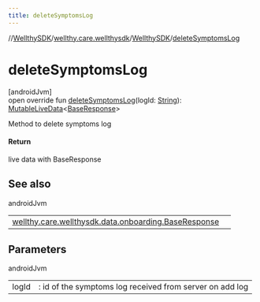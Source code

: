 ```yaml
---
title: deleteSymptomsLog
---
```

//[WellthySDK](../../../index.html)/[wellthy.care.wellthysdk](../index.html)/[WellthySDK](index.html)/[deleteSymptomsLog](delete-symptoms-log.html)



# deleteSymptomsLog



[androidJvm]\
open override fun [deleteSymptomsLog](delete-symptoms-log.html)(logId: [String](https://kotlinlang.org/api/latest/jvm/stdlib/kotlin/-string/index.html)): [MutableLiveData](https://developer.android.com/reference/kotlin/androidx/lifecycle/MutableLiveData.html)&lt;[BaseResponse](../../wellthy.care.wellthysdk.data.onboarding/-base-response/index.html)&gt;



Method to delete symptoms log



#### Return



live data with BaseResponse



## See also


androidJvm

| | |
|---|---|
| [wellthy.care.wellthysdk.data.onboarding.BaseResponse](../../wellthy.care.wellthysdk.data.onboarding/-base-response/index.html) |  |



## Parameters


androidJvm

| | |
|---|---|
| logId | : id of the symptoms log received from server on add log |




